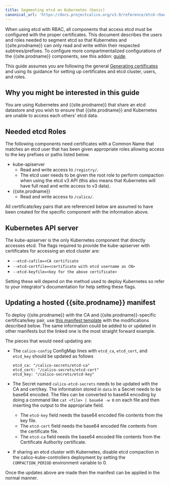 ```yaml
---
title: Segmenting etcd on Kubernetes (basic)
canonical_url: 'https://docs.projectcalico.org/v3.9/reference/etcd-rbac/kubernetes'
---
```


When using etcd with RBAC, all components that access etcd must be configured
with the proper certificates. This document describes the users and roles
needed to segment etcd so that Kubernetes and {{site.prodname}} can only read and write
within their respected subtrees/prefixes. To configure more compartmentalized
configurations of the {{site.prodname}} components, see this addon:
[guide](kubernetes-advanced).

This guide assumes you are following the general
[Generating certificates](index) and using its guidance
for setting up certificates and etcd cluster, users, and roles.

## Why you might be interested in this guide

You are using Kubernetes and {{site.prodname}} that share an etcd datastore and you wish
to ensure that {{site.prodname}} and Kubernetes are unable to access each others' etcd
data.

## Needed etcd Roles

The following components need certificates with a Common Name that matches an
etcd user that has been given appropriate roles allowing access to the key
prefixes or paths listed below.

- kube-apiserver
  - Read and write access to `/registry/`.
  - The etcd user needs to be given the root role to perform compaction when
    using the etcd v3 API (this also means that Kubernetes will have
    full read and write access to v3 data).
- {{site.prodname}}
  - Read and write access to `/calico/`.

All certificate/key pairs that are referenced below are assumed to have been
created for the specific component with the information above.

## Kubernetes API server

The kube-apiserver is the only Kubernetes component that directly accesses etcd.
The flags required to provide the kube-apiserver with certificates for
accessing an etcd cluster are:

- `--etcd-cafile=<CA certificate`
- `--etcd-certfile=<certificate with etcd username as CN>`
- `--etcd-keyfile=<key for the above certificate>`

Setting these will depend on the method used to deploy Kubernetes so refer
to your integrator's documentation for help setting these flags.

## Updating a hosted {{site.prodname}} manifest

To deploy {{site.prodname}} with the CA and {{site.prodname}}-specific certificate/key pair,
use [this manifest template]({{site.baseurl}}/{{page.version}}/manifests/calico-etcd.yaml)
with the modifications described below. The same information could be added to
or updated in other manifests but the linked one is the most straight forward
example.

The pieces that would need updating are:

- The `calico-config` ConfigMap lines with `etcd_ca`, `etcd_cert`, and
  `etcd_key` should be updated as follows
  ```
  etcd_ca: "/calico-secrets/etcd-ca"
  etcd_cert: "/calico-secrets/etcd-cert"
  etcd_key: "/calico-secrets/etcd-key"
  ```

- The Secret named `calico-etcd-secrets` needs to be updated with the CA and
  cert/key. The information stored in `data` in a Secret needs to be base64
  encoded. The files can be converted to base64 encoding by doing a command
  like `cat <file> | base64 -w 0` on each file and then inserting the output
  to the appropriate field.
    - The `etcd-key` field needs the base64 encoded file contents from the
	  key file.
	- The `etcd-cert` field needs the base64 encoded file contents from the
	  certificate file.
	- The `etcd-ca` field needs the base64 encoded file contents from the
	  Certificate Authority certificate.

- If sharing an etcd cluster with Kubernetes, disable etcd compaction in the
  calico-kube-controllers deployment by setting the `COMPACTION_PERIOD` environment variable to 0.

Once the updates above are made then the manifest can be applied in the normal manner.
